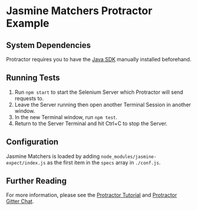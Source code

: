 # Jasmine Matchers Protractor Example

## System Dependencies

Protractor requires you to have the [Java SDK](http://www.oracle.com/technetwork/java/javase/downloads/jdk8-downloads-2133151.html) manually installed beforehand.

## Running Tests

1. Run `npm start` to start the Selenium Server which Protractor will send requests to.
1. Leave the Server running then open another Terminal Session in another window.
1. In the new Terminal window, run `npm test`.
1. Return to the Server Terminal and hit Ctrl+C to stop the Server.

## Configuration

Jasmine Matchers is loaded by adding `node_modules/jasmine-expect/index.js` as the first item in the
`specs` array in `./conf.js`.

## Further Reading

For more information, please see the [Protractor Tutorial](http://www.protractortest.org/#/tutorial) and [Protractor Gitter Chat](https://gitter.im/angular/protractor).
